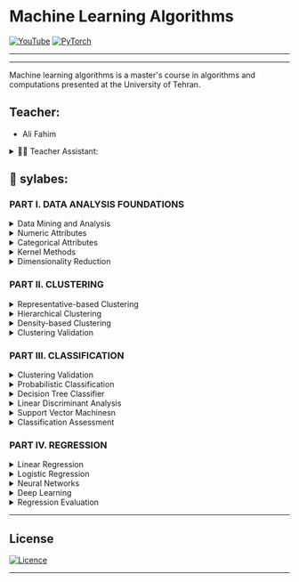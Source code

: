 # Machine Learning Algorithms




[![YouTube](https://img.shields.io/badge/YouTube-%23FF0000.svg?style=for-the-badge&logo=YouTube&logoColor=white&)](https://pytorch.org/)
[![PyTorch](https://img.shields.io/badge/PyTorch-%23EE4C2C.svg?style=for-the-badge&logo=PyTorch&logoColor=white)](https://youtube.com)

<hr>
<p align="center>
<center>
<img class="site-logo img-responsive" src="https://hidalou.com/wp-content/uploads/2020/09/1516611123-logo-2.png" alt="پردیس دانشکده های فنی" align=center>
</center>
<p>

<hr>
Machine learning algorithms is a master's course in algorithms and computations presented at the University of Tehran.

## Teacher:

- Ali Fahim

<details> 
<summary>👨‍🎓 Teacher Assistant:</summary>
 <hr>

- Asef Afsahi (👨‍🍳)
- Hossein Tavakolian
- Zahra Boreiri
- Parsa Hadadian
- Mohammad Jalai
- Mohammad Hatami
</details>

## 📃 sylabes:

### PART I. DATA ANALYSIS FOUNDATIONS

<details> 
<summary>Data Mining and Analysis</summary>
 <hr>

- 1 Data Matrix 
- 2 Attributes 
- 3 Data: Algebraic and Geometric View 
- 4 Data: Probabilistic View 

</details>

<details> 
<summary>Numeric Attributes</summary>
 <hr>

- 1 Univariate Analysis 
- 2 Bivariate Analysis 
- 3 Multivariate Analysis 
- 4 Data Normalization 
- 5 Normal Distribution

</details>


<details> 
<summary>Categorical Attributes</summary>
 <hr>

- 1 Univariate Analysis 
- 2 Bivariate Analysis 
- 3 Multivariate Analysis 
- 4 Data Normalization 
- 5 Normal Distribution

</details>



<details> 
<summary>Kernel Methods</summary>
 <hr>

- 1 Kernel Matrix 
- 2 Vector Kernels 
- 3 Basic Kernel Operations in Feature Space 
- 4 Kernels for Complex Objects 
- 5 Normal Distribution

</details>



<details> 
<summary>Dimensionality Reduction</summary>
 <hr>


- 1 Background  
- 2 Principal Component Analysis
- 3 Kernel Principal Component Analysis 
- 4 Singular Value Decomposition


</details>


### PART II. CLUSTERING


<details> 
<summary>Representative-based Clustering</summary>
 <hr>

- 1 K-means Algorithm 
- 2 Kernel K-means 
- 3 Expectation-Maximization Clustering 


</details>


<details> 
<summary>Hierarchical Clustering</summary>
 <hr>


- 1 Preliminaries  
- 2 Agglomerative Hierarchical Clustering 


</details>


<details> 
<summary>Density-based Clustering</summary>
 <hr>


- 1 The DBSCAN Algorithm 
- 2 Kernel Density Estimation 
- 3 Density-based Clustering: DENCLUE 


</details>

<details> 
<summary>Clustering Validation</summary>
 <hr>

- 1 External Measures 
- 2 Internal Measure 
- 3 Relative Measure


</details>


### PART III. CLASSIFICATION

</details>

<details> 
<summary>Clustering Validation</summary>
 <hr>

- 1 External Measures 
- 2 Internal Measure 
- 3 Relative Measure


</details>


</details>

<details> 
<summary>Probabilistic Classification</summary>
 <hr>

- 1 Bayes Classifier 
- 2 Naive Bayes Classifier 
- 3 K Nearest Neighbors Classifier

</details>

<details> 
<summary>Decision Tree Classifier</summary>
 <hr>

- 1 Decision Trees 
- 2 Decision Tree Algorithm


</details>

<details> 
<summary>Linear Discriminant Analysis</summary>
 <hr>

- 1 Optimal Linear Discriminant 
- 2 Kernel Discriminant Analysis 

</details>


<details> 
<summary>Support Vector Machinesn</summary>
 <hr>

- 1 Support Vectors and Margins 
- 2 SVM: Linear and Separable Case 
- 3 Soft Margin SVM: Linear and Nonseparable Case
- 4 Kernel SVM: Nonlinear Case
- 5 SVM Training: Stochastic Gradient Ascent

</details>

<details> 
<summary>Classification Assessment</summary>
 <hr>

- 1 Classification Performance Measures
- 2 Classifier Evaluation
- 3 Bias-Variance Decomposition
- 4 Ensemble Classifiers

</details>

### PART IV. REGRESSION

<details> 
<summary>Linear Regression</summary>
 <hr>

- 1 Linear Regression Model 
- 2 Bivariate Regression 
- 3 Multiple Regression 
- 4 Ridge Regression
- 5 Kernel Regression
- 6 L1 Regression: Lasso

</details>

<details> 
<summary>Logistic Regression </summary>
 <hr>

- 1 Binary Logistic Regression
- 2 Multiclass Logistic Regression 

</details>

<details> 
<summary>Neural Networks</summary>
 <hr>

- 1 Artificial Neuron: Activation Functions 
- 2 Neural Networks: Regression and Classification 
- 3 Neural Networks: Regression and Classification 
- 4 Deep Multilayer Perceptrons

</details>

<details> 
<summary>Deep Learning</summary>
 <hr>

- 1 Recurrent Neural Networks 
- 2 Gated RNNS: Long Short-Term Memory Networks 
- 3 Multiple Regression 
- 4 Convolutional Neural Networks
- 5 Convolutional Neural Networks

</details>

<details> 
<summary>Regression Evaluation</summary>
 <hr>

- 1 Univariate Regression
- 2 Multiple Regression 


</details>

<hr>

## License
[![Licence](https://img.shields.io/github/license/Ileriayo/markdown-badges?style=for-the-badge)](./LICENSE)
<hr>



